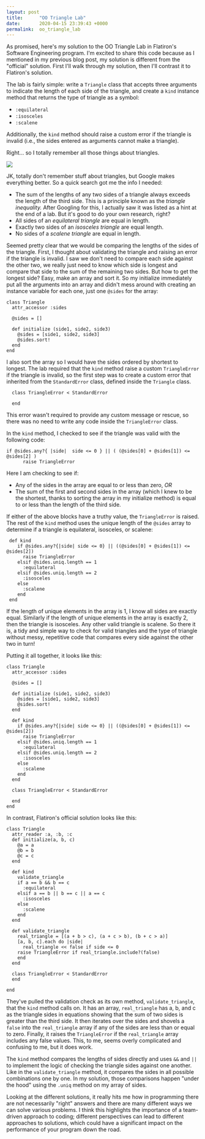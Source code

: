 ```yaml
---
layout: post
title:      "OO Triangle Lab"
date:       2020-04-15 23:39:43 +0000
permalink:  oo_triangle_lab
---
```



As promised, here's my solution to the OO Triangle Lab in Flatiron's Software Engineering program. I'm excited to share this code because as I mentioned in my previous blog post, my solution is different from the "official" solution. First I'll walk through my solution, then I'll contrast it to Flatiron's solution.

The lab is fairly simple: write a `Triangle` class that accepts three arguments to indicate the length of each side of the triangle, and create a `kind` instance method that returns the type of triangle as a symbol:
* `:equilateral`
* `:isosceles`
* `:scalene`

Additionally, the `kind` method should raise a custom error if the triangle is invalid (i.e., the sides entered as arguments cannot make a triangle).

Right... so I totally remember all those things about triangles.

![](https://i.imgur.com/skTi9da.png)

JK, totally don't remember stuff about triangles, but Google makes everything better. So a quick search got me the info I needed:
* The sum of the lengths of any two sides of a triangle always exceeds the length of the third side. This is a principle known as the *triangle inequality.* After Googling for this, I actually saw it was listed as a hint at the end of a lab. But it's good to do your own research, right?
* All sides of an *equilateral triangle* are equal in length.
* Exactly two sides of an *isosceles triangle* are equal length.
* No sides of a *scalene triangle* are equal in length.

Seemed pretty clear that we would be comparing the lengths of the sides of the triangle. First, I thought about validating the triangle and raising an error if the triangle is invalid. I saw we don't need to compare each side against the other two, we really just need to know which side is longest and compare that side to the sum of the remaining two sides. But how to get the longest side? Easy, make an array and sort it. So my initialize immediately put all the arguments into an array and didn't mess around with creating an instance variable for each one, just one `@sides` for the array:

```
class Triangle
  attr_accessor :sides
  
  @sides = []
  
  def initialize (side1, side2, side3)
    @sides = [side1, side2, side3]
    @sides.sort!
  end
end
```

I also sort the array so I would have the sides ordered by shortest to longest. The lab required that the `kind` method raise a custom `TriangleError` if the triangle is invalid, so the first step was to create a custom error that inherited from the `StandardError` class, defined inside the `Triangle` class.

```
  class TriangleError < StandardError
    
  end
```

This error wasn't required to provide any custom message or rescue, so there was no need to write any code inside the `TriangleError` class.

In the `kind` method, I checked to see if the triangle was valid with the following code:

```
if @sides.any?{ |side|  side <= 0 } || ( (@sides[0] + @sides[1]) <= @sides[2] )
      raise TriangleError
```

Here I am checking to see if:
* Any of the sides in the array are equal to or less than zero, *OR*
* The sum of the first and second sides in the array (which I knew to be the shortest, thanks to sorting the array in my initialize method) is equal to or less than the length of the third side. 

If either of the above blocks have a truthy value, the `TriangleError` is raised. The rest of the `kind` method uses the unique length of the `@sides` array to determine if a triangle is equilateral, isosceles, or scalene:

```
 def kind
    if @sides.any?{|side| side <= 0} || ((@sides[0] + @sides[1]) <= @sides[2])
      raise TriangleError
    elsif @sides.uniq.length == 1
      :equilateral
    elsif @sides.uniq.length == 2
      :isosceles
    else
      :scalene
    end
 end
```

If the length of unique elements in the array is 1, I know all sides are exactly equal. Similarly if the length of unique elements in the array is exactly 2, then the triangle is isosceles. Any other valid triangle is scalene. So there it is, a tidy and simple way to check for valid triangles and the type of triangle without messy, repetitive code that compares every side against the other two in turn!

Putting it all together, it looks like this:
```
class Triangle
  attr_accessor :sides
  
  @sides = []
  
  def initialize (side1, side2, side3)
    @sides = [side1, side2, side3]
    @sides.sort!
  end
  
  def kind
    if @sides.any?{|side| side <= 0} || ((@sides[0] + @sides[1]) <= @sides[2])
      raise TriangleError
    elsif @sides.uniq.length == 1
      :equilateral
    elsif @sides.uniq.length == 2
      :isosceles
    else
      :scalene
    end
  end
  
  class TriangleError < StandardError
    
  end
end
```

In contrast, Flatiron's official solution looks like this:
```
class Triangle
  attr_reader :a, :b, :c
  def initialize(a, b, c)
    @a = a
    @b = b
    @c = c
  end

  def kind
    validate_triangle
    if a == b && b == c
      :equilateral
    elsif a == b || b == c || a == c
      :isosceles
    else
      :scalene
    end
  end

  def validate_triangle
    real_triangle = [(a + b > c), (a + c > b), (b + c > a)]
    [a, b, c].each do |side|
      real_triangle << false if side <= 0 
    raise TriangleError if real_triangle.include?(false)
    end
  end

  class TriangleError < StandardError
  end

end
```

They've pulled the validation check as its own method, `validate_triangle`, that the `kind` method calls on. It has an array, `real_triangle` has a, b, and c as the triangle sides in equations showing that the sum of two sides is greater than the third side. It then iterates over the sides and shovels a `false` into the `real_triangle` array if any of the sides are less than or equal to zero. Finally, it raises the `TriangleError` if the `real_triangle` array includes any false values. This, to me, seems overly complicated and confusing to me, but it does work.

The `kind` method compares the lengths of sides directly and uses `&&` and `||` to implement the logic of checking the triangle sides against one another. Like in the `validate_triangle` method, it compares the sides in all possible combinations one by one. In my solution, those comparisons happen "under the hood" using the `.uniq` method on my array of sides.

Looking at the different solutions, it really hits me how in programming there are not necessarily "right" answers and there are many different ways we can solve various problems. I think this highlights the importance of a team-driven approach to coding; different perspectives can lead to different approaches to solutions, which could have a significant impact on the performance of your program down the road.

